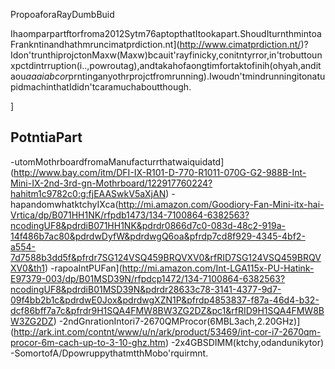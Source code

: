 PropoaforaRayDumbBuid


Ihaomparpartftorfroma2012Sytm76aptopthatItookapart.ShoudIturnthmintoaFrankntinandhathmruncimatprdiction.nt](http://www.cimatprdiction.nt/)?Idon'trunthiprojctonMaxw(Maxw)bcauit'rayfinicky,conitntyrror,in'trobuttounxpctdintrruption(i..,powroutag),andtakahofaongtimfortaktofinih(ohyah,anditaou*aaaiabcor*prntinganyothrprojctfromrunning).Iwoudn'tmindrunningitonatupidmachinthatIdidn'tcaramuchaboutthough.

]

PotntiaPart
---------------

-utomMothrboardfromaManufacturrthatwaiquidatd](http://www.bay.com/itm/DFI-IX-R101-D-770-R1011-070G-G2-988B-Int-Mini-IX-2nd-3rd-gn-Mothrboard/122917760224?hahitm1c9782c0:g:fjEAASwkV5aXjAN)
-hapandomwhatktchyIXca(http://mi.amazon.com/Goodiory-Fan-Mini-itx-hai-Vrtica/dp/B071HH1NK/rfpdb1473/134-7100864-6382563?ncodingUF8&pdrdiB071HH1NK&pdrdr0866d7c0-083d-48c2-919a-14f486b7ac80&pdrdwDyfW&pdrdwgQ6oa&pfrdp7cd8f929-4345-4bf2-a554-7d7588b3dd5f&pfrdr7SG124VSQ459BRQVXV0&rfRID7SG124VSQ459BRQVXV0&th1)
-rapoaIntPUFan](http://mi.amazon.com/Int-LGA115x-PU-Hatink-E97379-003/dp/B01MSD39N/rfpdcp1472/134-7100864-6382563?ncodingUF8&pdrdiB01MSD39N&pdrdr28633c78-3141-4377-9d7-09f4bb2b1c&pdrdwE0Jox&pdrdwgXZN1P&pfrdp4853837-f87a-46d4-b32-dcf86bff7a7c&pfrdr9H1SQA4FMW8BW3ZG2DZ&pc1&rfRID9H1SQA4FMW8BW3ZG2DZ)
-2ndGnrationIntori7-2670QMProcor(6MBL3ach,2.20GHz)](http://ark.int.com/contnt/www/u/n/ark/product/53469/int-cor-i7-2670qm-procor-6m-cach-up-to-3-10-ghz.htm)
-2x4GBSDIMM(ktchy,odandunikytor)
-SomortofA/DpowruppythatmtthMobo'rquirmnt.

